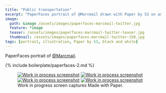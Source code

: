 ```yaml
---
title: "Public transportation"
excerpt: "PaperFaces portrait of @Marcmail drawn with Paper by 53 on an iPad."
image: 
  path: &image /assets/images/paperfaces-marcmail-twitter.jpg 
  feature: *image
  teaser: /assets/images/paperfaces-marcmail-twitter-teaser.jpg
  thumbnail: /assets/images/paperfaces-marcmail-twitter-150.jpg
tags: [portrait, illustration, Paper by 53, black and white]
---
```


PaperFaces portrait of [@Marcmail](http://twitter.com/Marcmail).

{% include boilerplate/paperfaces-2.md %}

<figure class="third">
  <a href="/assets/images/paperfaces-marcmail-process-1-lg.jpg"><img src="/assets/images/paperfaces-marcmail-process-1-600.jpg" alt="Work in process screenshot"></a>
  <a href="/assets/images/paperfaces-marcmail-process-2-lg.jpg"><img src="/assets/images/paperfaces-marcmail-process-2-600.jpg" alt="Work in process screenshot"></a>
  <a href="/assets/images/paperfaces-marcmail-process-3-lg.jpg"><img src="/assets/images/paperfaces-marcmail-process-3-600.jpg" alt="Work in process screenshot"></a>
  <a href="/assets/images/paperfaces-marcmail-process-4-lg.jpg"><img src="/assets/images/paperfaces-marcmail-process-4-600.jpg" alt="Work in process screenshot"></a>
  <figcaption>Work in progress screen captures Made with Paper.</figcaption>
</figure>

